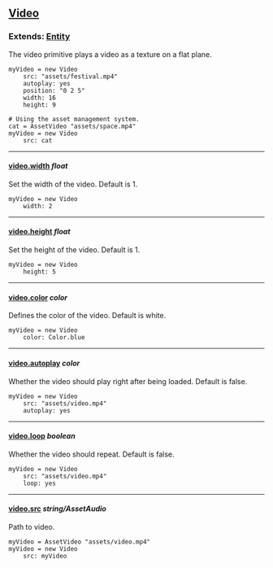## [Video](#video)

### Extends: [Entity](#entity)

The video primitive plays a video as a texture on a flat plane.

	myVideo = new Video
		src: "assets/festival.mp4"
		autoplay: yes
		position: "0 2 5"
		width: 16
		height: 9

	# Using the asset management system.
	cat = AssetVideo "assets/space.mp4"
	myVideo = new Video
		src: cat

-------------------------------------------------------

#### [video.width](#video-width) *float*

Set the width of the video. Default is 1.

	myVideo = new Video
		width: 2

-------------------------------------------------------

#### [video.height](#video-height) *float*

Set the height of the video. Default is 1.

	myVideo = new Video
		height: 5

-------------------------------------------------------

#### [video.color](#video-color) *color*

Defines the color of the video. Default is white.

	myVideo = new Video
		color: Color.blue

-------------------------------------------------------

#### [video.autoplay](#video-autoplay) *color*

Whether the video should play right after being loaded. Default is false.

	myVideo = new Video
		src: "assets/video.mp4"
		autoplay: yes

-------------------------------------------------------

#### [video.loop](#video-loop) *boolean*

Whether the video should repeat. Default is false.

	myVideo = new Video
		src: "assets/video.mp4"
		loop: yes

-------------------------------------------------------

#### [video.src](#video-src) *string/AssetAudio*

Path to video.

	myVideo = AssetVideo "assets/video.mp4"
	myVideo = new Video
		src: myVideo
